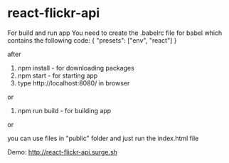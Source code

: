 # react-flickr-api

For build and run app You need to create the .babelrc file for babel which contains the following code:
{
  "presets": ["env", "react"]
}

after

1. npm install - for downloading packages
2. npm start - for starting app
3. type http://localhost:8080/ in browser

or

1. npm run build - for building app

or

you can use files in "public" folder and just run the index.html file

Demo: http://react-flickr-api.surge.sh
